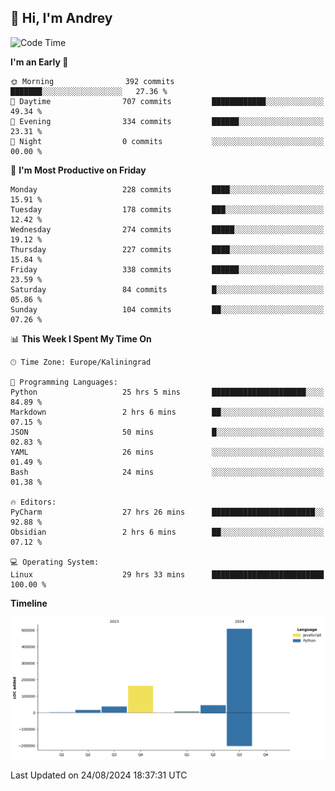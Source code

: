 ## 👋 Hi, I'm Andrey

<!--START_SECTION:waka-->
![Code Time](http://img.shields.io/badge/Code%20Time-356%20hrs%202%20mins-blue)

**I'm an Early 🐤** 

```text
🌞 Morning                392 commits         ███████░░░░░░░░░░░░░░░░░░   27.36 % 
🌆 Daytime                707 commits         ████████████░░░░░░░░░░░░░   49.34 % 
🌃 Evening                334 commits         ██████░░░░░░░░░░░░░░░░░░░   23.31 % 
🌙 Night                  0 commits           ░░░░░░░░░░░░░░░░░░░░░░░░░   00.00 % 
```
📅 **I'm Most Productive on Friday** 

```text
Monday                   228 commits         ████░░░░░░░░░░░░░░░░░░░░░   15.91 % 
Tuesday                  178 commits         ███░░░░░░░░░░░░░░░░░░░░░░   12.42 % 
Wednesday                274 commits         █████░░░░░░░░░░░░░░░░░░░░   19.12 % 
Thursday                 227 commits         ████░░░░░░░░░░░░░░░░░░░░░   15.84 % 
Friday                   338 commits         ██████░░░░░░░░░░░░░░░░░░░   23.59 % 
Saturday                 84 commits          █░░░░░░░░░░░░░░░░░░░░░░░░   05.86 % 
Sunday                   104 commits         ██░░░░░░░░░░░░░░░░░░░░░░░   07.26 % 
```


📊 **This Week I Spent My Time On** 

```text
🕑︎ Time Zone: Europe/Kaliningrad

💬 Programming Languages: 
Python                   25 hrs 5 mins       █████████████████████░░░░   84.89 % 
Markdown                 2 hrs 6 mins        ██░░░░░░░░░░░░░░░░░░░░░░░   07.15 % 
JSON                     50 mins             █░░░░░░░░░░░░░░░░░░░░░░░░   02.83 % 
YAML                     26 mins             ░░░░░░░░░░░░░░░░░░░░░░░░░   01.49 % 
Bash                     24 mins             ░░░░░░░░░░░░░░░░░░░░░░░░░   01.38 % 

🔥 Editors: 
PyCharm                  27 hrs 26 mins      ███████████████████████░░   92.88 % 
Obsidian                 2 hrs 6 mins        ██░░░░░░░░░░░░░░░░░░░░░░░   07.12 % 

💻 Operating System: 
Linux                    29 hrs 33 mins      █████████████████████████   100.00 % 
```

**Timeline**

![Lines of Code chart](https://raw.githubusercontent.com/Mist3s/Mist3s/main/assets/bar_graph.png)


 Last Updated on 24/08/2024 18:37:31 UTC
<!--END_SECTION:waka-->

